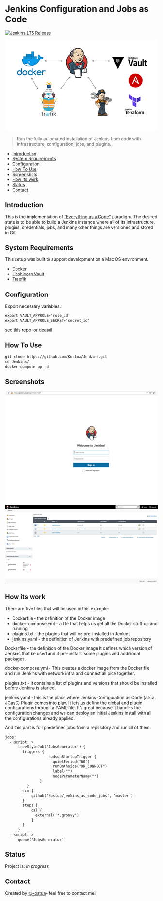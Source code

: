 # Jenkins Configuration and Jobs as Code

[![Jenkins LTS Release](https://img.shields.io/endpoint?url=https%3A%2F%2Fwww.jenkins.io%2Fchangelog-stable%2Fbadge.json)](https://jenkins.io/changelog-stable)

![](./images/jenkinsascode.png)
> Run the fully automated installation of Jenkins from code with infrastructure, configuration, jobs, and plugins.

* [Introduction](#introduction)
* [System Requirements](#system-requirements)
* [Configuration](#configuration)
* [How To Use](#how-to-use)
* [Screenshots](#screenshots)
* [How its work](#how-its-work)
* [Status](#status)
* [Contact](#contact)

## Introduction
This is the implementation of ["Everything as a Code"](https://hackernoon.com/everything-as-code-explained-0ibg32a3) paradigm.
The desired state is to be able to build a Jenkins instance where all of its infrastructure, plugins, credentials, jobs, and many other things are versioned and stored in Git.

## System Requirements
This setup was built to support development on a Mac OS environment. 

- [Docker](https://www.docker.com/get-started)
- [Hashicorp Vault](https://github.com/Kostua/Vault)
- [Traefik](https://github.com/Kostua/traefik-docker)

## Configuration
Export necessary variables:

```
export VAULT_APPROLE='role_id'
export VAULT_APPROLE_SECRET='secret_id' 
```
[see this repo for deatail](https://github.com/Kostua/Vault)

## How To Use

```
git clone https://github.com/Kostua/Jenkins.git
cd Jenkins/
docker-compose up -d
```

## Screenshots
![Jenkins Login Page](./images/jenkins_login.png)
![Jenkins First Page](./images/jenkins_first_screen.png)

## How its work

There are five files that will be used in this example:

* Dockerfile - the definition of the Docker image 
* docker-compose.yml - a file that helps us get all the Docker stuff up and running
* plugins.txt - the plugins that will be pre-installed in Jenkins
* jenkins.yaml - the definition of Jenkins with predefined job repository

Dockerfile - the definition of the Docker image 
It defines which version of Jenkins that be used and it pre-installs some plugins and additional packages.

docker-compose.yml - This creates a docker image from the Docker file and run Jenkins with network infra and connect all pice together.

plugins.txt - It contains a list of plugins and versions that should be installed before Jenkins is started.

jenkins.yaml - this is the place where Jenkins Configuration as Code (a.k.a. JCasC) Plugin comes into play. It lets us define the global and plugin configurations through a YAML file. It’s great because it handles the configuration changes and we can deploy an initial Jenkins install with all the configurations already applied.

And this part is full predefined jobs from a repository and run all of them:
```
jobs:
  - script: >
      freeStyleJob('JobsGenerator') {
        triggers {
                    hudsonStartupTrigger {
                      quietPeriod("60")
                      runOnChoice("ON_CONNECT")
                      label("")
                      nodeParameterName("")
                }
          }
        scm {
            github('Kostua/jenkins_as_code_jobs', 'master')
        }
        steps {
            dsl {
              external('*.groovy')
            }
        }
      }
  - script: >
      queue('JobsGenerator')
```

## Status
Project is: _in progress_

## Contact
Created by [@kostua](mailto:kostua.p@gmail.com)- feel free to contact me!